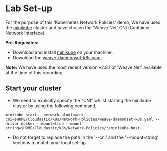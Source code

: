 # Lab Set-up

For the purpose of this 'Kubernetes Network Policies' demo, We have used the [minikube](https://minikube.sigs.k8s.io/docs/start/?arch=%2Fwindows%2Fx86-64%2Fstable%2F.exe+download) cluster and have chosen the 'Weave Net' CNI (Container Network Interface).

__Pre-Requisites:__
* Download and install [minikube](https://minikube.sigs.k8s.io/docs/start/?arch=%2Fwindows%2Fx86-64%2Fstable%2F.exe+download) on your machine.
* Download the [weave-daemonset-k8s.yaml](https://github.com/weaveworks/weave/releases/download/v2.8.1/weave-daemonset-k8s.yaml)

__Note:__ We have used the most recent version v2.8.1 of 'Weave Net' available at the time of this recording.

## Start your cluster ##
* We need to explicitly specify the "CNI" whilst starting the minikube cluster by using the following command, 

```
minikube start --network-plugin=cni --cni=$HOME/Cloudastic/k8s/Network-Policies/weave-daemonset-k8s.yaml --driver docker --mount=true --mount-string=$HOME/Cloudastic/k8s/Network-Policies/:/minikube-host
```

* Do not forget to replace the path in the '--cni' and the '--mount-string' sections to match your local set-up. 

